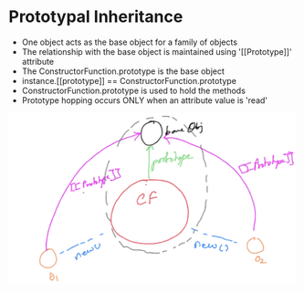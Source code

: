 # Prototypal Inheritance
- One object acts as the base object for a family of objects
- The relationship with the base object is maintained using '[[Prototype]]' attribute
- The ConstructorFunction.prototype is the base object
- instance.[[prototype]] == ConstructorFunction.prototype
- ConstructorFunction.prototype is used to hold the methods
- Prototype hopping occurs ONLY when an attribute value is 'read'

![image inheritance](./inheritance.png)